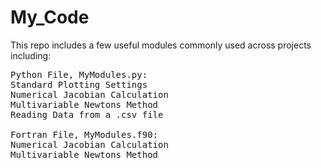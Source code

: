 # My_Code
This repo includes a few useful modules commonly used across projects including:  
<pre>
Python File, MyModules.py:  
Standard Plotting Settings  
Numerical Jacobian Calculation  
Multivariable Newtons Method  
Reading Data from a .csv file  

Fortran File, MyModules.f90:  
Numerical Jacobian Calculation
Multivariable Newtons Method
</pre>
